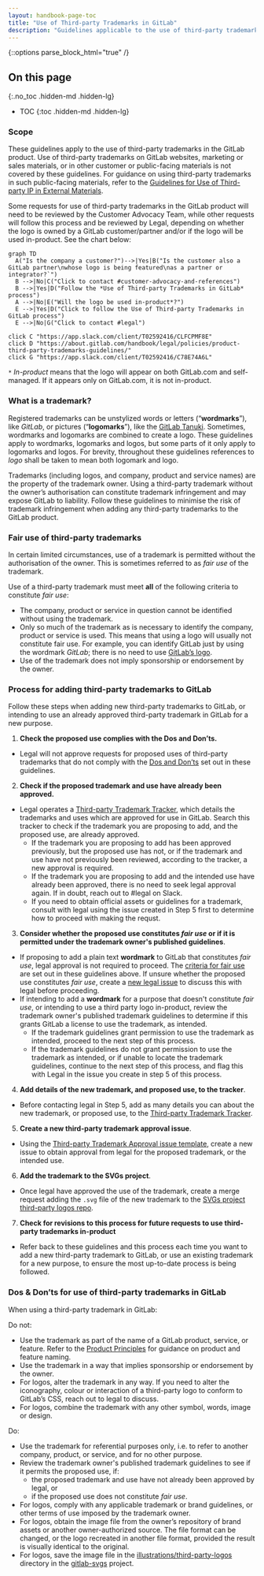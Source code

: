 ```yaml
---
layout: handbook-page-toc
title: "Use of Third-party Trademarks in GitLab"
description: "Guidelines applicable to the use of third-party trademarks in the GitLab product"
---
```


{::options parse_block_html="true" /}

<link rel="stylesheet" type="text/css" href="/stylesheets/biztech.css" />

## On this page
{:.no_toc .hidden-md .hidden-lg}

- TOC
{:toc .hidden-md .hidden-lg}

### Scope

These guidelines apply to the use of third-party trademarks in the GitLab product. Use of third-party trademarks on GitLab websites, marketing or sales materials, or in other customer or public-facing materials is not covered by these guidelines. For guidance on using third-party trademarks in such public-facing materials, refer to the [Guidelines for Use of Third-party IP in External Materials](/handbook/legal/ip-public-materials-guidelines/).

Some requests for use of third-party trademarks in the GitLab product will need to be reviewed by the Customer Advocacy Team, while other requests will follow this process and be reviewed by Legal, depending on whether the logo is owned by a GitLab customer/partner and/or if the logo will be used in-product. See the chart below:

```mermaid
graph TD
  A("Is the company a customer?")-->|Yes|B("Is the customer also a GitLab partner\nwhose logo is being featured\nas a partner or integrator?`")
  B -->|No|C("Click to contact #customer-advocacy-and-references")
  B -->|Yes|D("Follow the *Use of Third-party Trademarks in GitLab* process")
  A -->|No|E("Will the logo be used in-product*?")
  E -->|Yes|D("Click to follow the Use of Third-party Trademarks in GitLab process")
  E -->|No|G("Click to contact #legal")

click C "https://app.slack.com/client/T02592416/CLFCPMF8E"
click D "https://about.gitlab.com/handbook/legal/policies/product-third-party-trademarks-guidelines/"
click G "https://app.slack.com/client/T02592416/C78E74A6L"
```

`*` _In-product_ means that the logo will appear on both GitLab.com and self-managed. If it appears only on GitLab.com, it is not in-product.

### What is a trademark?

Registered trademarks can be unstylized words or letters (“**wordmarks**”), like _GitLab_, or pictures (“**logomarks**”), like the [GitLab Tanuki](https://about.gitlab.com/images/press/logo/png/gitlab-icon-rgb.png). Sometimes, wordmarks and logomarks are combined to create a logo. These guidelines apply to wordmarks, logomarks and logos, but some parts of it only apply to logomarks and logos. For brevity, throughout these guidelines references to _logo_ shall be taken to mean both logomark and logo.

Trademarks (including logos, and company, product and service names) are the property of the trademark owner. Using a third-party trademark without the owner’s authorisation can constitute trademark infringement and may expose GitLab to liability. Follow these guidelines to minimise the risk of trademark infringement when adding any third-party trademarks to the GitLab product.

### Fair use of third-party trademarks

In certain limited circumstances, use of a trademark is permitted without the authorisation of the owner. This is sometimes referred to as _fair use_ of the trademark.

Use of a third-party trademark must meet **all** of the following criteria to constitute _fair use_:

*   The company, product or service in question cannot be identified without using the trademark.
*   Only so much of the trademark as is necessary to identify the company, product or service is used. This means that using a logo will usually not constitute fair use. For example, you can identify GitLab just by using the wordmark _GitLab_; there is no need to use [GitLab’s logo](https://about.gitlab.com/images/press/logo/png/gitlab-logo-gray-rgb.png). 
*   Use of the trademark does not imply sponsorship or endorsement by the owner.

### Process for adding third-party trademarks to GitLab

Follow these steps when adding new third-party trademarks to GitLab, or intending to use an already approved third-party trademark in GitLab for a new purpose.

1. **Check the proposed use complies with the Dos and Don’ts.** 
- Legal will not approve requests for proposed uses of third-party trademarks that do not comply with the [Dos and Don’ts](https://about.gitlab.com/handbook/legal/policies/product-third-party-trademarks-guidelines/#dos--donts-for-use-of-third-party-trademarks-in-gitlab) set out in these guidelines.
2. **Check if the proposed trademark and use have already been approved.**
- Legal operates a [Third-party Trademark Tracker](https://docs.google.com/spreadsheets/d/1fa4pzDgbtXSbjw1hex-jouoYu_NDwHpwQwJMbcBHmI4/edit?usp=sharing), which details the trademarks and uses which are approved for use in GitLab. Search this tracker to check if the trademark you are proposing to add, and the proposed use, are already approved. 
    - If the trademark you are proposing to add has been approved previously, but the proposed use has not, or if the trademark and use have not previously been reviewed, according to the tracker, a new approval is required.
    - If the trademark you are proposing to add and the intended use have already been approved, there is no need to seek legal approval again. If in doubt, reach out to #legal on Slack.
    - If you need to obtain official assets or guidelines for a trademark, consult with legal using the issue created in Step 5 first to determine how to proceed with making the requst.
3. **Consider whether the proposed use constitutes _fair use_ or if it is permitted under the trademark owner's published guidelines**. 
- If proposing to add a plain text **wordmark** to GitLab that constitutes _fair use_, legal approval is not required to proceed. The [criteria for fair use](https://about.gitlab.com/handbook/legal/policies/product-third-party-trademarks-guidelines/#fair-use-of-third-party-trademarks) are set out in these guidelines above. If unsure whether the proposed use constitutes _fair use_, create a [new legal issue](https://gitlab.com/gitlab-com/legal-and-compliance/-/issues/new?issuable_template=general-legal-template) to discuss this with legal before proceeding.
- If intending to add a **wordmark** for a purpose that doesn't constitute _fair use_, or intending to use a third party logo in-product, review the trademark owner's published trademark guidelines to determine if this grants GitLab a license to use the trademark, as intended. 
    - If the trademark guidelines grant permission to use the trademark as intended, proceed to the next step of this process.
    - If the trademark guidelines do not grant permission to use the trademark as intended, or if unable to locate the trademark guidelines, continue to the next step of this process, and flag this with Legal in the issue you create in step 5 of this process. 
4. **Add details of the new trademark, and proposed use, to the tracker**. 
- Before contacting legal in Step 5, add as many details you can about the new trademark, or proposed use, to the [Third-party Trademark Tracker](https://docs.google.com/spreadsheets/d/1fa4pzDgbtXSbjw1hex-jouoYu_NDwHpwQwJMbcBHmI4/edit?usp=sharing). 
5. **Create a new third-party trademark approval issue**. 
- Using the [Third-party Trademark Approval issue template](https://gitlab.com/gitlab-com/legal-and-compliance/-/issues/new?issuable_template=thirdparty-trademark-approval), create a new issue to obtain approval from legal for the proposed trademark, or the intended use.
6. **Add the trademark to the SVGs project**. 
- Once legal have approved the use of the trademark, create a merge request adding the `.svg` file of the new trademark to the [SVGs project third-party logos repo](https://gitlab.com/gitlab-org/gitlab-svgs/-/tree/main/illustrations/third-party-logos).
7. **Check for revisions to this process for future requests to use third-party trademarks in-product**
- Refer back to these guidelines and this process each time you want to add a new third-party trademark to GitLab, or use an existing trademark for a new purpose, to ensure the most up-to-date process is being followed. 

### Dos & Don’ts for use of third-party trademarks in GitLab 

When using a third-party trademark in GitLab:

Do not:

*   Use the trademark as part of the name of a GitLab product, service, or feature. Refer to the [Product Principles](https://about.gitlab.com/handbook/product/product-principles/#give-products-and-features-descriptive-not-distinctive-names) for guidance on product and feature naming.
*   Use the trademark in a way that implies sponsorship or endorsement by the owner.
*   For logos, alter the trademark in any way. If you need to alter the iconography, colour or interaction of a third-party logo to conform to GitLab’s CSS, reach out to legal to discuss.
*   For logos, combine the trademark with any other symbol, words, image or design.

Do:

*   Use the trademark for referential purposes only, i.e. to refer to another company, product, or service, and for no other purpose.
*   Review the trademark owner's published trademark guidelines to see if it permits the proposed use, if:
    - the proposed trademark and use have not already been approved by legal, or
    - if the proposed use does not constitute _fair use_. 
*   For logos, comply with any applicable trademark or brand guidelines, or other terms of use imposed by the trademark owner. 
*   For logos, obtain the image file from the owner’s repository of brand assets or another owner-authorized source. The file format can be changed, or the logo recreated in another file format, provided the result is visually identical to the original.
*   For logos, save the image file in the [illustrations/third-party-logos](https://gitlab.com/gitlab-org/gitlab-svgs/-/tree/main/illustrations/third-party-logos) directory in the [gitlab-svgs](https://gitlab.com/gitlab-org/gitlab-svgs) project.
